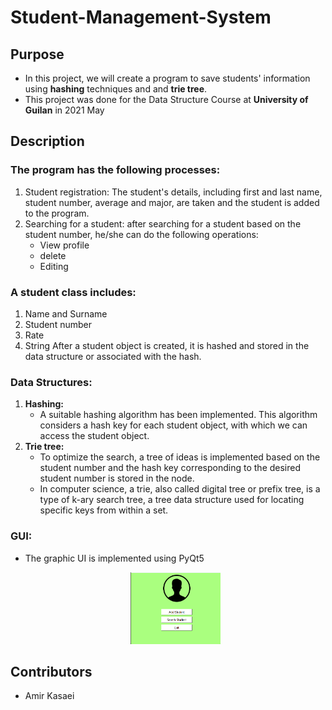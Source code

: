 # Student-Management-System


## Purpose
- In this project, we will create a program to save students' information using **hashing** techniques and and **trie tree**.
- This project was done for the Data Structure Course at **University of Guilan** in 2021 May 

## Description
### The program has the following processes:
  1. Student registration: The student's details, including first and last name, student number, average and major, are taken and the student is added to the program.
  2. Searching for a student: after searching for a student based on the student number, he/she can do the following operations:
     - View profile
     -  delete
     -  Editing
     
  ### A student class includes:
  1. Name and  Surname
  2. Student number
  3. Rate
  4. String
  After a student object is created, it is hashed and stored in the data structure or associated with the hash.

 ### Data Structures:
 1. **Hashing:**
    - A suitable hashing algorithm has been implemented. This algorithm considers a hash key for each student object, with which we can access the student object.
 3. **Trie tree:**
    - To optimize the search, a tree of ideas is implemented based on the student number and the hash key corresponding to the desired student number is stored in the node.
    - In computer science, a trie, also called digital tree or prefix tree, is a type of k-ary search tree, a tree data structure used for locating specific keys from within a set.
### GUI:
- The graphic UI is implemented using PyQt5
  
  <div align="center"><img src="https://github.com/amirkasaei/Student-Management-System/blob/main/img/ui.png?raw=true" width="30%" /></div>

## Contributors
- Amir Kasaei
